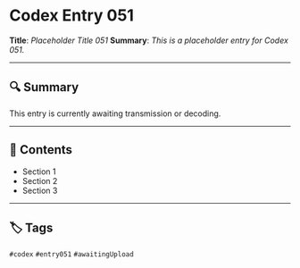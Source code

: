 # Codex Entry 051

**Title**: *Placeholder Title 051*
**Summary**: _This is a placeholder entry for Codex 051._

---

## 🔍 Summary

This entry is currently awaiting transmission or decoding.

---

## 🧠 Contents

- Section 1
- Section 2
- Section 3

---

## 🏷️ Tags

`#codex` `#entry051` `#awaitingUpload`
